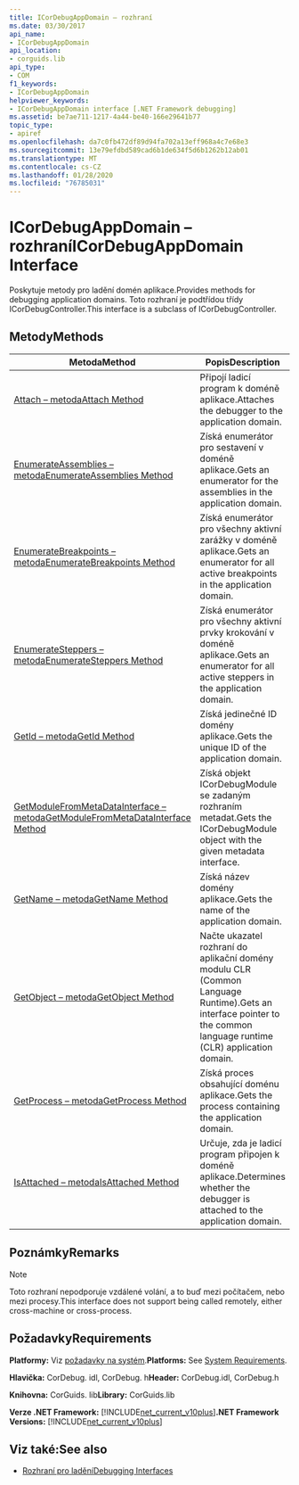 ```yaml
---
title: ICorDebugAppDomain – rozhraní
ms.date: 03/30/2017
api_name:
- ICorDebugAppDomain
api_location:
- corguids.lib
api_type:
- COM
f1_keywords:
- ICorDebugAppDomain
helpviewer_keywords:
- ICorDebugAppDomain interface [.NET Framework debugging]
ms.assetid: be7ae711-1217-4a44-be40-166e29641b77
topic_type:
- apiref
ms.openlocfilehash: da7c0fb472df89d94fa702a13eff968a4c7e68e3
ms.sourcegitcommit: 13e79efdbd589cad6b1de634f5d6b1262b12ab01
ms.translationtype: MT
ms.contentlocale: cs-CZ
ms.lasthandoff: 01/28/2020
ms.locfileid: "76785031"
---
```

# <a name="icordebugappdomain-interface"></a><span data-ttu-id="673ca-102">ICorDebugAppDomain – rozhraní</span><span class="sxs-lookup"><span data-stu-id="673ca-102">ICorDebugAppDomain Interface</span></span>

<span data-ttu-id="673ca-103">Poskytuje metody pro ladění domén aplikace.</span><span class="sxs-lookup"><span data-stu-id="673ca-103">Provides methods for debugging application domains.</span></span> <span data-ttu-id="673ca-104">Toto rozhraní je podtřídou třídy ICorDebugController.</span><span class="sxs-lookup"><span data-stu-id="673ca-104">This interface is a subclass of ICorDebugController.</span></span>  
  
## <a name="methods"></a><span data-ttu-id="673ca-105">Metody</span><span class="sxs-lookup"><span data-stu-id="673ca-105">Methods</span></span>  
  
|<span data-ttu-id="673ca-106">Metoda</span><span class="sxs-lookup"><span data-stu-id="673ca-106">Method</span></span>|<span data-ttu-id="673ca-107">Popis</span><span class="sxs-lookup"><span data-stu-id="673ca-107">Description</span></span>|  
|------------|-----------------|  
|[<span data-ttu-id="673ca-108">Attach – metoda</span><span class="sxs-lookup"><span data-stu-id="673ca-108">Attach Method</span></span>](icordebugappdomain-attach-method.md)|<span data-ttu-id="673ca-109">Připojí ladicí program k doméně aplikace.</span><span class="sxs-lookup"><span data-stu-id="673ca-109">Attaches the debugger to the application domain.</span></span>|  
|[<span data-ttu-id="673ca-110">EnumerateAssemblies – metoda</span><span class="sxs-lookup"><span data-stu-id="673ca-110">EnumerateAssemblies Method</span></span>](icordebugappdomain-enumerateassemblies-method.md)|<span data-ttu-id="673ca-111">Získá enumerátor pro sestavení v doméně aplikace.</span><span class="sxs-lookup"><span data-stu-id="673ca-111">Gets an enumerator for the assemblies in the application domain.</span></span>|  
|[<span data-ttu-id="673ca-112">EnumerateBreakpoints – metoda</span><span class="sxs-lookup"><span data-stu-id="673ca-112">EnumerateBreakpoints Method</span></span>](icordebugappdomain-enumeratebreakpoints-method.md)|<span data-ttu-id="673ca-113">Získá enumerátor pro všechny aktivní zarážky v doméně aplikace.</span><span class="sxs-lookup"><span data-stu-id="673ca-113">Gets an enumerator for all active breakpoints in the application domain.</span></span>|  
|[<span data-ttu-id="673ca-114">EnumerateSteppers – metoda</span><span class="sxs-lookup"><span data-stu-id="673ca-114">EnumerateSteppers Method</span></span>](icordebugappdomain-enumeratesteppers-method.md)|<span data-ttu-id="673ca-115">Získá enumerátor pro všechny aktivní prvky krokování v doméně aplikace.</span><span class="sxs-lookup"><span data-stu-id="673ca-115">Gets an enumerator for all active steppers in the application domain.</span></span>|  
|[<span data-ttu-id="673ca-116">GetId – metoda</span><span class="sxs-lookup"><span data-stu-id="673ca-116">GetId Method</span></span>](icordebugappdomain-getid-method.md)|<span data-ttu-id="673ca-117">Získá jedinečné ID domény aplikace.</span><span class="sxs-lookup"><span data-stu-id="673ca-117">Gets the unique ID of the application domain.</span></span>|  
|[<span data-ttu-id="673ca-118">GetModuleFromMetaDataInterface – metoda</span><span class="sxs-lookup"><span data-stu-id="673ca-118">GetModuleFromMetaDataInterface Method</span></span>](icordebugappdomain-getmodulefrommetadatainterface-method.md)|<span data-ttu-id="673ca-119">Získá objekt ICorDebugModule se zadaným rozhraním metadat.</span><span class="sxs-lookup"><span data-stu-id="673ca-119">Gets the ICorDebugModule object with the given metadata interface.</span></span>|  
|[<span data-ttu-id="673ca-120">GetName – metoda</span><span class="sxs-lookup"><span data-stu-id="673ca-120">GetName Method</span></span>](icordebugappdomain-getname-method.md)|<span data-ttu-id="673ca-121">Získá název domény aplikace.</span><span class="sxs-lookup"><span data-stu-id="673ca-121">Gets the name of the application domain.</span></span>|  
|[<span data-ttu-id="673ca-122">GetObject – metoda</span><span class="sxs-lookup"><span data-stu-id="673ca-122">GetObject Method</span></span>](icordebugappdomain-getobject-method.md)|<span data-ttu-id="673ca-123">Načte ukazatel rozhraní do aplikační domény modulu CLR (Common Language Runtime).</span><span class="sxs-lookup"><span data-stu-id="673ca-123">Gets an interface pointer to the common language runtime (CLR) application domain.</span></span>|  
|[<span data-ttu-id="673ca-124">GetProcess – metoda</span><span class="sxs-lookup"><span data-stu-id="673ca-124">GetProcess Method</span></span>](icordebugappdomain-getprocess-method.md)|<span data-ttu-id="673ca-125">Získá proces obsahující doménu aplikace.</span><span class="sxs-lookup"><span data-stu-id="673ca-125">Gets the process containing the application domain.</span></span>|  
|[<span data-ttu-id="673ca-126">IsAttached – metoda</span><span class="sxs-lookup"><span data-stu-id="673ca-126">IsAttached Method</span></span>](icordebugappdomain-isattached-method.md)|<span data-ttu-id="673ca-127">Určuje, zda je ladicí program připojen k doméně aplikace.</span><span class="sxs-lookup"><span data-stu-id="673ca-127">Determines whether the debugger is attached to the application domain.</span></span>|  
  
## <a name="remarks"></a><span data-ttu-id="673ca-128">Poznámky</span><span class="sxs-lookup"><span data-stu-id="673ca-128">Remarks</span></span>  
  
> [!NOTE]
> <span data-ttu-id="673ca-129">Toto rozhraní nepodporuje vzdálené volání, a to buď mezi počítačem, nebo mezi procesy.</span><span class="sxs-lookup"><span data-stu-id="673ca-129">This interface does not support being called remotely, either cross-machine or cross-process.</span></span>  
  
## <a name="requirements"></a><span data-ttu-id="673ca-130">Požadavky</span><span class="sxs-lookup"><span data-stu-id="673ca-130">Requirements</span></span>  
 <span data-ttu-id="673ca-131">**Platformy:** Viz [požadavky na systém](../../../../docs/framework/get-started/system-requirements.md).</span><span class="sxs-lookup"><span data-stu-id="673ca-131">**Platforms:** See [System Requirements](../../../../docs/framework/get-started/system-requirements.md).</span></span>  
  
 <span data-ttu-id="673ca-132">**Hlavička:** CorDebug. idl, CorDebug. h</span><span class="sxs-lookup"><span data-stu-id="673ca-132">**Header:** CorDebug.idl, CorDebug.h</span></span>  
  
 <span data-ttu-id="673ca-133">**Knihovna:** CorGuids. lib</span><span class="sxs-lookup"><span data-stu-id="673ca-133">**Library:** CorGuids.lib</span></span>  
  
 <span data-ttu-id="673ca-134">**Verze .NET Framework:** [!INCLUDE[net_current_v10plus](../../../../includes/net-current-v10plus-md.md)]</span><span class="sxs-lookup"><span data-stu-id="673ca-134">**.NET Framework Versions:** [!INCLUDE[net_current_v10plus](../../../../includes/net-current-v10plus-md.md)]</span></span>  
  
## <a name="see-also"></a><span data-ttu-id="673ca-135">Viz také:</span><span class="sxs-lookup"><span data-stu-id="673ca-135">See also</span></span>

- [<span data-ttu-id="673ca-136">Rozhraní pro ladění</span><span class="sxs-lookup"><span data-stu-id="673ca-136">Debugging Interfaces</span></span>](debugging-interfaces.md)
